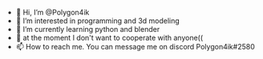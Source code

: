 - 👋 Hi, I’m @Polygon4ik
- 👀 I’m interested in programming and 3d modeling
- 🌱 I’m currently learning python and blender
- 💞️ at the moment I don't want to cooperate with anyone((
- 📫 How to reach me. You can message me on discord Polygon4ik#2580

<!---
Polygon4ik/Polygon4ik is a ✨ special ✨ repository because its `README.md` (this file) appears on your GitHub profile.
You can click the Preview link to take a look at your changes.
--->
